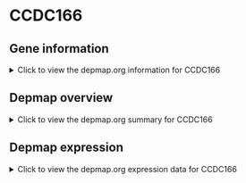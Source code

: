 <h1>CCDC166</h1>

<h2>Gene information</h2>
<details>
  <summary>Click to view the depmap.org information for CCDC166</summary>
  <iframe src="https://depmap.org/portal/gene/CCDC166?tab=about" style="border:none;width:100%;height:800px"></iframe>
</details>

<h2>Depmap overview</h2>
<details>
  <summary>Click to view the depmap.org summary for CCDC166</summary>
  <iframe src="https://depmap.org/portal/gene/CCDC166?tab=overview" style="border:none;width:100%;height:800px"></iframe>
</details>

<h2>Depmap expression</h2>
<details>
  <summary>Click to view the depmap.org expression data for CCDC166</summary>
  <iframe src="https://depmap.org/portal/gene/CCDC166?tab=characterization" style="border:none;width:100%;height:800px"></iframe>
</details>


<!--
<h2>Reactome Pathway diagram</h2>
PNAME
-->


